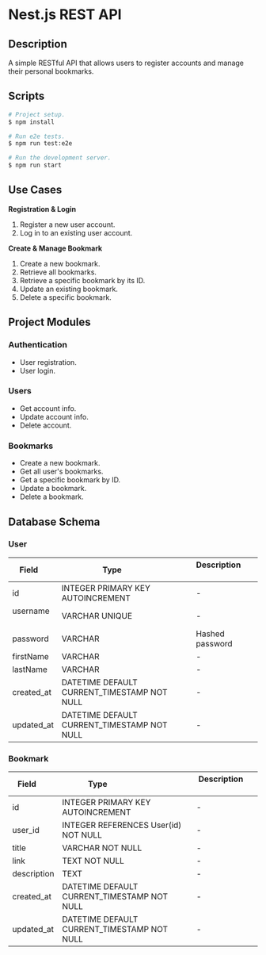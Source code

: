 # Nest.js REST API

## Description

A simple RESTful API that allows users to register accounts and manage their personal bookmarks.

## Scripts

```bash
# Project setup.
$ npm install

# Run e2e tests.
$ npm run test:e2e

# Run the development server.
$ npm run start
```

## Use Cases

**Registration & Login**

1. Register a new user account.
2. Log in to an existing user account.

**Create & Manage Bookmark**

1. Create a new bookmark.
2. Retrieve all bookmarks.
3. Retrieve a specific bookmark by its ID.
4. Update an existing bookmark.
5. Delete a specific bookmark.

## Project Modules

### Authentication

- User registration.
- User login.

### Users

- Get account info.
- Update account info.
- Delete account.

### Bookmarks

- Create a new bookmark.
- Get all user's bookmarks.
- Get a specific bookmark by ID.
- Update a bookmark.
- Delete a bookmark.

## Database Schema

### User

| Field      | Type                                        | Description             |
| ---------- | ------------------------------------------- | ----------------------- |
| id         | INTEGER PRIMARY KEY AUTOINCREMENT           | -                       |
| username   | VARCHAR UNIQUE                              | -                       |
| password   | VARCHAR                                     | Hashed password         |
| firstName  | VARCHAR                                     | -                       |
| lastName   | VARCHAR                                     | -                       |
| created_at | DATETIME DEFAULT CURRENT_TIMESTAMP NOT NULL | -                       |
| updated_at | DATETIME DEFAULT CURRENT_TIMESTAMP NOT NULL | -                       |

### Bookmark

| Field        | Type                                        | Description                   |
| ------------ | ------------------------------------------- | ----------------------------- |
| id           | INTEGER PRIMARY KEY AUTOINCREMENT           | -                             |
| user_id      | INTEGER REFERENCES User(id) NOT NULL        | -                             |
| title        | VARCHAR NOT NULL                            | -                             |
| link         | TEXT NOT NULL                               | -                             |
| description  | TEXT                                        | -                             |
| created_at   | DATETIME DEFAULT CURRENT_TIMESTAMP NOT NULL | -                             |
| updated_at   | DATETIME DEFAULT CURRENT_TIMESTAMP NOT NULL | -                             |
